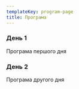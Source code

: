 ```yaml
---
templateKey: program-page
title: Програма
---
```

### День 1

Програма першого дня

### День 2

Програма другого дня
